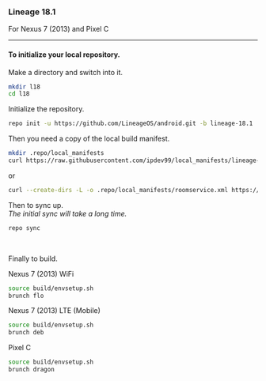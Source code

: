 
### Lineage 18.1
For Nexus 7 (2013) and Pixel C

---

#### To initialize your local repository.

Make a directory and switch into it.
````bash
mkdir l18
cd l18
````

Initialize the repository.
````bash
repo init -u https://github.com/LineageOS/android.git -b lineage-18.1
````

Then you need a copy of the local build manifest.
````bash
mkdir .repo/local_manifests
curl https://raw.githubusercontent.com/ipdev99/local_manifests/lineage-18.1/roomservice.xml -o .repo/local_manifests/roomservice.xml
````
or
````bash
curl --create-dirs -L -o .repo/local_manifests/roomservice.xml https://raw.githubusercontent.com/ipdev99/local_manifests/lineage-18.1/roomservice.xml
````

Then to sync up.
<br>
_The initial sync will take a long time._
````bash
repo sync
````
<br>

Finally to build.

Nexus 7 (2013) WiFi
````bash
source build/envsetup.sh
brunch flo
````
Nexus 7 (2013) LTE (Mobile)
````bash
source build/envsetup.sh
brunch deb
````
Pixel C
````bash
source build/envsetup.sh
brunch dragon
````
